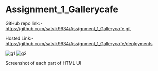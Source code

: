 # Assignment_1_Gallerycafe

GitHub repo link:- https://github.com/satvik9934/Assignment_1_Gallerycafe.git

Hosted Link:- https://github.com/satvik9934/Assignment_1_Gallerycafe/deployments

![g1](https://github.com/satvik9934/Assignment_1_Gallerycafe/assets/87279121/143e1e1b-9346-49b4-ac4c-7860c213bfab)
![g2](https://github.com/satvik9934/Assignment_1_Gallerycafe/assets/87279121/a7c3f51f-b8b5-4ff0-9cbb-a9b5b761a71d)

Screenshot of each part of HTML UI

